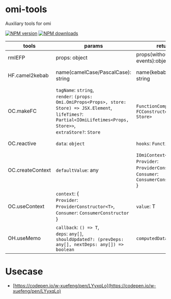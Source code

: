 # omi-tools

Auxiliary tools for omi

[![NPM version](https://img.shields.io/npm/v/omi-tools?color=%23007acc&style=flat-square)](https://npmjs.org/package/omi-tools)
[![NPM downloads](https://img.shields.io/npm/dt/omi-tools?style=flat-square)](https://npmjs.org/package/omi-tools)

| tools            | params                                                                                                                                                                            | returns                                                                                                 | desc                                              |
| ---------------- | --------------------------------------------------------------------------------------------------------------------------------------------------------------------------------- | ------------------------------------------------------------------------------------------------------- | ------------------------------------------------- |
| rmIEFP           | props: object                                                                                                                                                                     | props(without internal events):object                                                                   | remove internal events from props                 |
| HF.camel2kebab   | name(camelCase/PascalCase): string                                                                                                                                                | name(kebabCase): string                                                                                 | convert camelCase or PascalCase to kebabCase      |
| OC.makeFC        | `tagName`: `string`,<br>`render`: `(props: Omi.OmiProps<Props>, store: Store) => JSX.Element`,<br>`lifeTimes?`: `Partial<IOmiLifetimes<Props, Store>>`,<br>`extraStore?`: `Store` | `FunctionComponent`: `FCConstructor<Props, Store>`                                                      | generate a functional component element           |
| OC.reactive      | `data`: `object`                                                                                                                                                                  | `hooks`: `Function`                                                                                     | generate some reactive data                       |
| OC.createContext | `defaultValue`: any                                                                                                                                                               | `IOmiContext<T>`: {<br>`Provider`: `ProviderConstructor<T>`, <br>`Consumer`: `ConsumerConstructor`<br>} | generate Provider/Consumer ComponentConstructor   |
| OC.useContext    | `context`: {<br>`Provider`: `ProviderConstructor<T>`, <br>`Consumer`: `ConsumerConstructor`<br>}                                                                                  | `value`: T                                                                                              | Context Consumer Hooks                            |
| OH.useMemo       | `callback`: `() => T`,<br>`deps`: `any[]`,<br>`shouldUpdated?: (prevDeps: any[], nextDeps: any[]) => boolean`                                                                     | `computedData`: `T`                                                                                     | computed and memorize result at same dependencies |

# Usecase
- [https://codepen.io/w-xuefeng/pen/LYyxqLo](https://codepen.io/w-xuefeng/pen/LYyxqLo)
